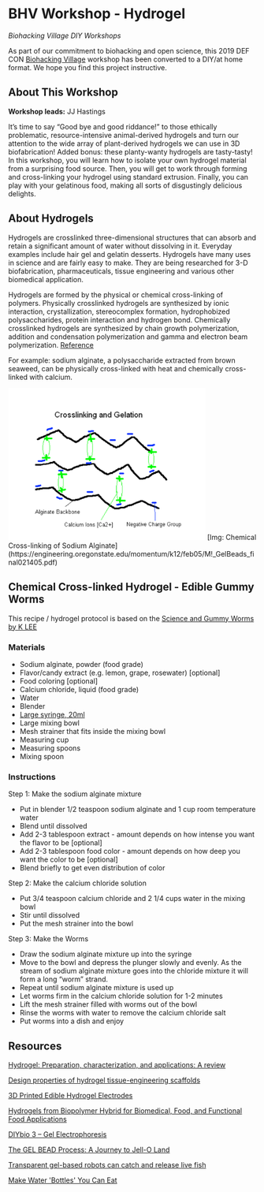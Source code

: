 # BHV Workshop - Hydrogel 
 
_Biohacking Village DIY Workshops_
 
As part of our commitment to biohacking and open science, this 2019 DEF CON [Biohacking Village](https://www.villageb.io/)  workshop has been converted to a DIY/at home format. We hope you find this project instructive.
 
## About This Workshop
**Workshop leads:** JJ Hastings  
 
It’s time to say “Good bye and good riddance!” to those ethically problematic, resource-intensive animal-derived hydrogels and turn our attention to the wide array of plant-derived hydrogels we can use in 3D biofabrication! Added bonus: these planty-wanty hydrogels are tasty-tasty! In this workshop, you will learn how to isolate your own hydrogel material from a surprising food source. Then, you will get to work through forming and cross-linking your hydrogel using standard extrusion. Finally, you can play with your gelatinous food, making all sorts of disgustingly delicious delights.
 
## About Hydrogels

Hydrogels are crosslinked three-dimensional structures that can absorb and retain a significant amount of water without dissolving in it. Everyday examples include hair gel and gelatin desserts. Hydrogels have many uses in science and are fairly easy to make. They are being researched for 3-D biofabrication, pharmaceuticals, tissue engineering and various other biomedical application. 

Hydrogels are formed by the physical or chemical cross-linking of polymers. Physically crosslinked hydrogels are synthesized by ionic interaction, crystallization, stereocomplex formation, hydrophobized polysaccharides, protein interaction and hydrogen bond. Chemically crosslinked hydrogels are synthesized by chain growth polymerization, addition and condensation polymerization and gamma and electron beam polymerization. [Reference](http://article.sapub.org/pdf/10.5923.j.ajps.20140402.01.pdf)

For example: sodium alginate, a polysaccharide extracted from brown seaweed, can be physically cross-linked with heat and chemically cross-linked with calcium.

<img src="media/BHV2019_hydrogel2.png" width="400"> 
[Img: Chemical Cross-linking of Sodium Alginate](https://engineering.oregonstate.edu/momentum/k12/feb05/M!_GelBeads_final021405.pdf)


## Chemical Cross-linked Hydrogel - Edible Gummy Worms
This recipe / hydrogel protocol is based on the [Science and Gummy Worms by K LEE](https://eatitnoworeatitlater.com/2015/08/01/science-and-gummy-worms/)

### Materials

* Sodium alginate, powder (food grade)
* Flavor/candy extract (e.g. lemon, grape, rosewater)  [optional]
* Food coloring [optional]
* Calcium chloride, liquid (food grade)
* Water
* Blender 
* [Large syringe, 20ml](https://www.amazon.com/Frienda-Scientific-Dispensing-Multiple-Measuring/dp/B07JZ2HMJ7/)
* Large mixing bowl 
* Mesh strainer that fits inside the mixing bowl 
* Measuring cup 
* Measuring spoons 
* Mixing spoon

### Instructions

Step 1: Make the sodium alginate mixture 

* Put in blender 1/2 teaspoon sodium alginate and 1 cup room temperature water 
* Blend until dissolved 
* Add 2-3 tablespoon extract - amount depends on how intense you want the flavor to be [optional]
* Add 2-3 tablespoon food color - amount depends on how deep you want the color to be [optional]
* Blend briefly to get even distribution of color 

Step 2: Make the calcium chloride solution 

* Put 3/4 teaspoon calcium chloride and 2 1/4 cups water in the mixing bowl 
* Stir until dissolved
* Put the mesh strainer into the bowl

Step 3: Make the Worms

* Draw the sodium alginate mixture up into the syringe
* Move to the bowl and depress the plunger slowly and evenly. As the stream of sodium alginate mixture goes into the chloride mixture it will form a long “worm” strand. 
* Repeat until sodium alginate mixture is used up
* Let worms firm in the calcium chloride solution for 1-2 minutes 
* Lift the mesh strainer filled with worms out of the bowl
* Rinse the worms with water to remove the calcium chloride salt
* Put worms into a dish and enjoy


##


## Resources
 
[Hydrogel: Preparation, characterization, and applications: A review](https://www.sciencedirect.com/science/article/pii/S2090123213000969)

[Design properties of hydrogel tissue-engineering scaffolds
](https://www.ncbi.nlm.nih.gov/pmc/articles/PMC3206299/)

[3D Printed Edible Hydrogel Electrodes](https://ro.uow.edu.au/cgi/viewcontent.cgi?article=3824&context=aiimpapers)

[Hydrogels from Biopolymer Hybrid for Biomedical, Food, and Functional Food Applications](https://www.mdpi.com/2073-4360/4/2/997/htm)

[DIYbio 3 – Gel Electrophoresis](https://diybio.org/2008/07/14/diybio-3-gel-electrophoresis/)

[The GEL BEAD Process: A Journey to Jell-O Land](https://engineering.oregonstate.edu/momentum/k12/feb05/M!_GelBeads_final021405.pd)


[Transparent gel-based robots can catch and release live fish](https://www.sciencedaily.com/releases/2017/02/170201092647.htm)

[Make Water 'Bottles' You Can Eat](https://food-hacks.wonderhowto.com/how-to/make-water-bottles-you-can-eat-0154909/)
